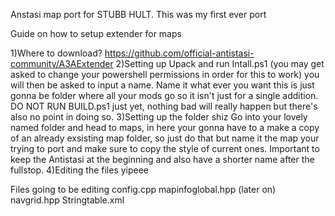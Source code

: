Anstasi map port for STUBB HULT. This was my first ever port

Guide on how to setup extender for maps

1)Where to download?
https://github.com/official-antistasi-community/A3AExtender
2)Setting up
Upack and run Intall.ps1 (you may get asked to change your powershell permissions in order for this to work) you will then be asked to input a name. Name it what ever you want this is just gonna be folder where all your mods go so it isn't just for a single addition.
DO NOT RUN BUILD.ps1 just yet, nothing bad will really happen but there's also no point in doing so.
3)Setting up the folder shiz
Go into your lovely named folder and head to maps, in here your gonna have to a make a copy of an already exsisting map folder, so just do that but name it the map your trying to port and make sure to copy the style of current ones. Important to keep the Antistasi at the beginning and also have a shorter name after the fullstop.
4)Editing the files yipeee

Files going to be editing 
config.cpp
mapinfoglobal.hpp (later on)
navgrid.hpp
Stringtable.xml



